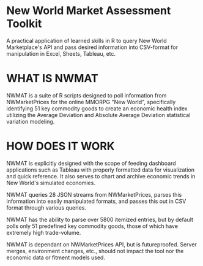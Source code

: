 # New World Market Assessment Toolkit
A practical application of learned skills in R to query New World Marketplace's API and pass desired information into CSV-format for manipulation in Excel, Sheets, Tableau, etc. 

# WHAT IS NWMAT
NWMAT is a suite of R scripts designed to poll information from NWMarketPrices for the online MMORPG "New World", specifically identifying 51 key commodity goods to create an economic health index utilizing the Average Deviation and Absolute Average Deviation statistical variation modeling. 

# HOW DOES IT WORK
NWMAT is explicitly designed with the scope of feeding dashboard applications such as Tableau with properly formatted data for visualization and quick reference. It also
serves to chart and archive economic trends in New World's simulated economies. 

NWMAT queries 28 JSON streams from NWMarketPrices, parses this information into easily manipulated formats, and passes this out in CSV format through various queries. 

NWMAT has the ability to parse over 5800 itemized entries, but by default polls only 51 predefined key commodity goods, those of which have extremely high trade-volume.

NWMAT is dependant on NWMarketPrices API, but is futureproofed. Server merges, environment changes, etc., should not impact the tool nor the economic data or fitment models used. 
